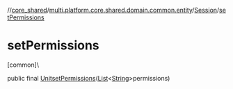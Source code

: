//[core_shared](../../../index.md)/[multi.platform.core.shared.domain.common.entity](../index.md)/[Session](index.md)/[setPermissions](set-permissions.md)

# setPermissions

[common]\

public final [Unit](https://kotlinlang.org/api/latest/jvm/stdlib/kotlin/-unit/index.html)[setPermissions](set-permissions.md)([List](https://docs.oracle.com/javase/8/docs/api/java/util/List.html)&lt;[String](https://docs.oracle.com/javase/8/docs/api/java/lang/String.html)&gt;permissions)
